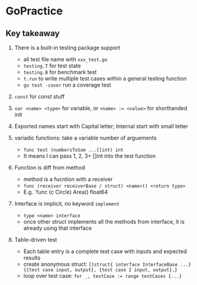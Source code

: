 # GoPractice

## Key takeaway
1. There is a built-in testing package support
    - all test file name with `xxx_test.go`
    - `testing.T` for test state
    - `testing.B` for benchmark test
    - `t.run` to write multiple test cases within a general testing function
    - `go test -cover` run a coverage test

2. `const` for const stuff
3. `var <name> <type>` for variable, or `<name> := <value>` for shorthanded init
4. Exported names start with Capital letter; Internal start with small letter
5. variadic functions: take a variable number of arguements
    - `func test (numbersToSum ...[]int) int`
    - It means I can pass 1, 2, 3+ []int into the test function
6. Function is diff from method
    - method is a fucntion with a receiver
    - `func (receiver receiverBase / struct) <name>() <return type>`
    - E.g. `func (c Circle) Area() float64
7. Interface is implicit, no keyword `implement`
    - `type <name> interface`
    - once other struct implements all the methods from interface, it is already using that interface
8. Table-driven test
    - Each table entry is a complete test case with inputs and expected results
    - create anonymous struct: `[]struct{ interface InterfaceBase ...}{{test case input, output}, {test case 2 input, output},}`
    - loop over test case: `for _, testCase := range testCases {...}`